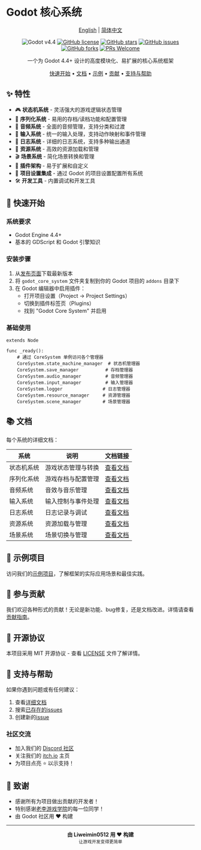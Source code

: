 # Godot 核心系统

<div align="center">

[English](README.md) | [简体中文](README_zh.md)

![Godot v4.4](https://img.shields.io/badge/Godot-v4.4-478cbf?logo=godot-engine&logoColor=white)
[![GitHub license](https://img.shields.io/github/license/Liweimin0512/godot_core_system)](LICENSE)
[![GitHub stars](https://img.shields.io/github/stars/Liweimin0512/godot_core_system)](https://github.com/Liweimin0512/godot_core_system/stargazers)
[![GitHub issues](https://img.shields.io/github/issues/Liweimin0512/godot_core_system)](https://github.com/Liweimin0512/godot_core_system/issues)
[![GitHub forks](https://img.shields.io/github/forks/Liweimin0512/godot_core_system)](https://github.com/Liweimin0512/godot_core_system/network)
[![PRs Welcome](https://img.shields.io/badge/PRs-welcome-brightgreen.svg)](CONTRIBUTING.md)

一个为 Godot 4.4+ 设计的高度模块化、易扩展的核心系统框架

[快速开始](#快速开始) •
[文档](docs/) •
[示例](examples/) •
[贡献](CONTRIBUTING.md) •
[支持与帮助](#-支持与帮助)

</div>

## ✨ 特性

- 🎮 **状态机系统** - 灵活强大的游戏逻辑状态管理
- 💾 **序列化系统** - 易用的存档/读档功能和配置管理
- 🎵 **音频系统** - 全面的音频管理，支持分类和过渡
- 🎯 **输入系统** - 统一的输入处理，支持动作映射和事件管理
- 📝 **日志系统** - 详细的日志系统，支持多种输出通道
- 🎨 **资源系统** - 高效的资源加载和管理
- 🎬 **场景系统** - 简化场景转换和管理
- 🔧 **插件架构** - 易于扩展和自定义
- 📱 **项目设置集成** - 通过 Godot 的项目设置配置所有系统
- 🛠️ **开发工具** - 内置调试和开发工具

## 🚀 快速开始

### 系统要求

- Godot Engine 4.4+
- 基本的 GDScript 和 Godot 引擎知识

### 安装步骤

1. 从[发布页面](https://github.com/Liweimin0512/godot_core_system/releases)下载最新版本
2. 将 `godot_core_system` 文件夹复制到你的 Godot 项目的 `addons` 目录下
3. 在 Godot 编辑器中启用插件：
   - 打开项目设置（Project -> Project Settings）
   - 切换到插件标签页（Plugins）
   - 找到 "Godot Core System" 并启用

### 基础使用

```gdscript
extends Node

func _ready():
	# 通过 CoreSystem 单例访问各个管理器
	CoreSystem.state_machine_manager  # 状态机管理器
	CoreSystem.save_manager          # 存档管理器
	CoreSystem.audio_manager         # 音频管理器
	CoreSystem.input_manager         # 输入管理器
	CoreSystem.logger               # 日志管理器
	CoreSystem.resource_manager     # 资源管理器
	CoreSystem.scene_manager        # 场景管理器
```

## 📚 文档

每个系统的详细文档：

| 系统 | 说明 | 文档链接 |
|------|------|----------|
| 状态机系统 | 游戏状态管理与转换 | [查看文档](docs/state_machine_system_zh.md) |
| 序列化系统 | 游戏存档与配置管理 | [查看文档](docs/serialization_system_zh.md) |
| 音频系统 | 音效与音乐管理 | [查看文档](docs/audio_system_zh.md) |
| 输入系统 | 输入控制与事件处理 | [查看文档](docs/input_system_zh.md) |
| 日志系统 | 日志记录与调试 | [查看文档](docs/logger_system_zh.md) |
| 资源系统 | 资源加载与管理 | [查看文档](docs/resource_system_zh.md) |
| 场景系统 | 场景切换与管理 | [查看文档](docs/scene_system_zh.md) |

## 🌟 示例项目

访问我们的[示例项目](examples/)，了解框架的实际应用场景和最佳实践。

## 🤝 参与贡献

我们欢迎各种形式的贡献！无论是新功能、bug修复，还是文档改进。详情请查看[贡献指南](CONTRIBUTING.md)。

## 📄 开源协议

本项目采用 MIT 开源协议 - 查看 [LICENSE](LICENSE) 文件了解详情。

## 💖 支持与帮助

如果你遇到问题或有任何建议：

1. 查看[详细文档](docs/)
2. 搜索[已存在的issues](https://github.com/Liweimin0512/godot_core_system/issues)
3. 创建新的[issue](https://github.com/Liweimin0512/godot_core_system/issues/new)

### 社区交流

- 加入我们的 [Discord 社区](https://discord.gg/s7cnrHWA)
- 关注我们的 [itch.io](https://godot-li.itch.io/) 主页
- 为项目点亮 ⭐ 以示支持！

## 🙏 致谢

- 感谢所有为项目做出贡献的开发者！
- 特别感谢[老李游戏学院](https://wx.zsxq.com/group/28885154818841)的每一位同学！
- 由 Godot 社区用 ❤️ 构建

---

<div align="center">
	<strong>由 Liweimin0512 用 ❤️ 构建</strong><br>
	<sub>让游戏开发变得更简单</sub>
</div>
